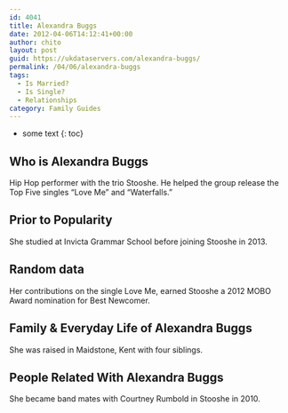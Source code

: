 ```yaml
---
id: 4041
title: Alexandra Buggs
date: 2012-04-06T14:12:41+00:00
author: chito
layout: post
guid: https://ukdataservers.com/alexandra-buggs/
permalink: /04/06/alexandra-buggs
tags:
  - Is Married?
  - Is Single?
  - Relationships
category: Family Guides
---
```


* some text
{: toc}
          
          
## Who is  Alexandra Buggs
                  
                  
                  
Hip Hop performer with the trio Stooshe. He helped the group release the Top Five singles &#8220;Love Me&#8221; and &#8220;Waterfalls.&#8221;
                  
                
                
                
## Prior to Popularity 
                  
                  
                  
She studied at Invicta Grammar School before joining Stooshe in 2013.
                  
                
                
                
## Random data 
                  
                  
                  
Her contributions on the single Love Me, earned Stooshe a 2012 MOBO Award nomination for Best Newcomer.
                  
                
                
                
## Family & Everyday Life of Alexandra Buggs
                  
                  
                  
She was raised in Maidstone, Kent with four siblings.
                  
                
                
                
## People Related With  Alexandra Buggs
                  
                  
                  
She became band mates with Courtney Rumbold in Stooshe in 2010.
                  
                
              
            
          
          
          
    
    
  
